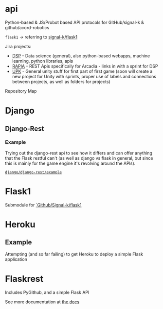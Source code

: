 # api
Python-based &amp; JS/Probot based API protocols for GitHub/signal-k &amp; github/acord-robotics

<!--Add zsh config later-->

`flask1` -> referring to [signal-k/flask1](https://github.com/signal-k/flask1)

Jira projects:
* [DSP](https://signal-kinetics.atlassian.net/jira/software/projects/DSP/boards/5) - Data science (general), also python-based webapps, machine learning, python libraries, apis
* [RAPIA](https://signal-kinetics.atlassian.net/jira/software/projects/RAPIA) - REST Apis specifically for Arcadia - links in with a sprint for DSP
* [UPK](https://signal-kinetics.atlassian.net/jira/software/projects/UPK) - General unity stuff for first part of first game (soon will create a new project for Unity with sprints, proper use of labels and connections between projects, as well as folders for projects) 

Repository Map

# Django
## Django-Rest
### Example
Trying out the django-rest api to see how it differs and can offer anything that the Flask restful can't (as well as django vs flask in general, but since this is mainly for the game engine it's revolving around the APIs). 

[`django/django-rest/example`](https://github.com/signal-k/api/tree/main/django/django-rest/example)

# Flask1
Submodule for [`Github/Signal-k/flask1](https://github.com/signal-k/flask1)

# Heroku
## Example
Attempting (and so far failing) to get Heroku to deploy a simple Flask application

# Flaskrest
Includes PyGithub, and a simple Flask API

See more documentation at [the docs](http://ar.skinetics.tech/stellarios/compass)
